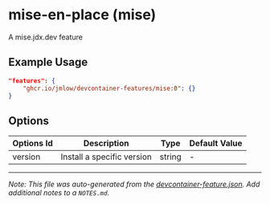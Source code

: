 
# mise-en-place (mise)

A mise.jdx.dev feature

## Example Usage

```json
"features": {
    "ghcr.io/jmlow/devcontainer-features/mise:0": {}
}
```

## Options

| Options Id | Description | Type | Default Value |
|-----|-----|-----|-----|
| version | Install a specific version | string | - |



---

_Note: This file was auto-generated from the [devcontainer-feature.json](https://github.com/jmlow/devcontainer-features/blob/main/src/mise/devcontainer-feature.json).  Add additional notes to a `NOTES.md`._
